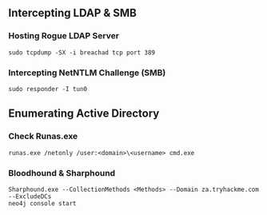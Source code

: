 ## Intercepting LDAP & SMB

### Hosting Rogue LDAP Server
```
sudo tcpdump -SX -i breachad tcp port 389
```

### Intercepting NetNTLM Challenge (SMB)
```
sudo responder -I tun0
```

## Enumerating Active Directory

### Check Runas.exe
```
runas.exe /netonly /user:<domain>\<username> cmd.exe
```
### Bloodhound & Sharphound
```
Sharphound.exe --CollectionMethods <Methods> --Domain za.tryhackme.com --ExcludeDCs
neo4j console start

